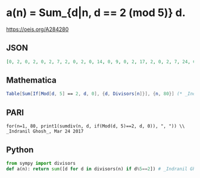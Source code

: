 # a\(n\) \= Sum\_\{d\|n, d \=\= 2 \(mod 5\)\} d\.
https://oeis.org/A284280
## JSON
```JSON
[0, 2, 0, 2, 0, 2, 7, 2, 0, 2, 0, 14, 0, 9, 0, 2, 17, 2, 0, 2, 7, 24, 0, 14, 0, 2, 27, 9, 0, 2, 0, 34, 0, 19, 7, 14, 37, 2, 0, 2, 0, 51, 0, 24, 0, 2, 47, 14, 7, 2, 17, 54, 0, 29, 0, 9, 57, 2, 0, 14, 0, 64, 7, 34, 0, 24, 67, 19, 0, 9, 0, 86, 0, 39, 0, 2, 84, 2, 0, 2]
```
## Mathematica
```Mathematica
Table[Sum[If[Mod[d, 5] == 2, d, 0], {d, Divisors[n]}], {n, 80}] (* _Indranil Ghosh_, Mar 24 2017 *)
```
## PARI
```PARI
for(n=1, 80, print1(sumdiv(n, d, if(Mod(d, 5)==2, d, 0)), ", ")) \\ _Indranil Ghosh_, Mar 24 2017
```
## Python
```Python
from sympy import divisors
def a(n): return sum([d for d in divisors(n) if d%5==2]) # _Indranil Ghosh_, Mar 24 2017
```
